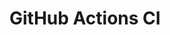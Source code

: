 # GitHub Actions CI
























































































































































































































































































































































































































































































































































































































































































































































































































































































































































































































































































































































































































































































































































































































































































































































































































































































































































































































































































































































































































































































































































































































































































































































































































